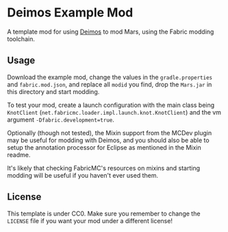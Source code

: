 # Deimos Example Mod

A template mod for using [Deimos](https://github.com/illogicWorks/Deimos) to mod Mars, using the Fabric modding toolchain.

## Usage

Download the example mod, change the values in the `gradle.properties` and `fabric.mod.json`, and replace all `modid` you find,
drop the `Mars.jar` in this directory and start modding.

To test your mod, create a launch configuration with the main class being `KnotClient` (`net.fabricmc.loader.impl.launch.knot.KnotClient`)
and the vm argument `-Dfabric.development=true`.

Optionally (though not tested), the Mixin support from the MCDev plugin may be useful for modding with Deimos, and you should also be able to
setup the annotation processor for Eclipse as mentioned in the Mixin readme.

It's likely that checking FabricMC's resources on mixins and starting modding will be useful if you haven't ever used them.

## License

This template is under CC0. Make sure you remember to change the `LICENSE` file if you want your mod under a different license!
